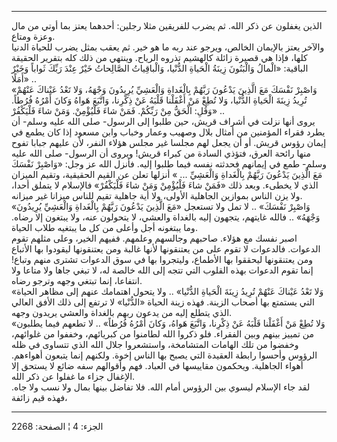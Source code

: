 ------------------------------------------------------------------------

الذين يغفلون عن ذكر الله. ثم يضرب للفريقين مثلا رجلين: أحدهما يعتز بما
أوتي من مال وعزة ومتاع.  
والآخر يعتز بالإيمان الخالص، ويرجو عند ربه ما هو خير. ثم يعقب بمثل يضرب
للحياة الدنيا كلها، فإذا هي قصيرة زائلة كالهشيم تذروه الرياح. وينتهي من
ذلك كله بتقرير الحقيقة الباقية: «الْمالُ وَالْبَنُونَ زِينَةُ الْحَياةِ الدُّنْيا،
وَالْباقِياتُ الصَّالِحاتُ خَيْرٌ عِنْدَ رَبِّكَ ثَواباً وَخَيْرٌ أَمَلًا» ..  
«وَاصْبِرْ نَفْسَكَ مَعَ الَّذِينَ يَدْعُونَ رَبَّهُمْ بِالْغَداةِ وَالْعَشِيِّ يُرِيدُونَ وَجْهَهُ، وَلا تَعْدُ
عَيْناكَ عَنْهُمْ تُرِيدُ زِينَةَ الْحَياةِ الدُّنْيا، وَلا تُطِعْ مَنْ أَغْفَلْنا قَلْبَهُ عَنْ ذِكْرِنا،
وَاتَّبَعَ هَواهُ وَكانَ أَمْرُهُ فُرُطاً. وَقُلِ: الْحَقُّ مِنْ رَبِّكُمْ. فَمَنْ شاءَ فَلْيُؤْمِنْ. وَمَنْ شاءَ
فَلْيَكْفُرْ» ..  
يروى أنها نزلت في أشراف قريش، حين طلبوا إلى الرسول- صلى الله عليه وسلم-
أن يطرد فقراء المؤمنين من أمثال بلال وصهيب وعمار وخباب وابن مسعود إذا
كان يطمع في إيمان رؤوس قريش. أو أن يجعل لهم مجلسا غير مجلس هؤلاء النفر،
لأن عليهم جبابا تفوح منها رائحة العرق، فتؤذي السادة من كبراء قريش! ويروى
أن الرسول- صلى الله عليه وسلم- طمع في إيمانهم فحدثته نفسه فيما طلبوا
إليه. فأنزل الله عز وجل: «وَاصْبِرْ نَفْسَكَ مَعَ الَّذِينَ يَدْعُونَ رَبَّهُمْ بِالْغَداةِ وَالْعَشِيِّ
... » أنزلها تعلن عن القيم الحقيقية، وتقيم الميزان الذي لا يخطىء. وبعد
ذلك «فَمَنْ شاءَ فَلْيُؤْمِنْ وَمَنْ شاءَ فَلْيَكْفُرْ» فالإسلام لا يتملق أحدا، ولا يزن
الناس بموازين الجاهلية الأولى، ولا أية جاهلية تقيم للناس ميزانا غير
ميزانه.  
«وَاصْبِرْ نَفْسَكَ» .. لا تمل ولا تستعجل «مَعَ الَّذِينَ يَدْعُونَ رَبَّهُمْ بِالْغَداةِ وَالْعَشِيِّ
يُرِيدُونَ وَجْهَهُ» .. فالله غايتهم، يتجهون إليه بالغداة والعشي، لا يتحولون
عنه، ولا يبتغون إلا رضاه. وما يبتغونه أجل وأعلى من كل ما يبتغيه طلاب
الحياة.  
اصبر نفسك مع هؤلاء. صاحبهم وجالسهم وعلمهم. ففيهم الخير، وعلى مثلهم تقوم
الدعوات. فالدعوات لا تقوم على من يعتنقونها لأنها غالبة ومن يعتنقونها
ليقودوا بها الأتباع ومن يعتنقونها ليحققوا بها الأطماع، وليتجروا بها في
سوق الدعوات تشترى منهم وتباع! إنما تقوم الدعوات بهذه القلوب التي تتجه
إلى الله خالصة له، لا تبغي جاها ولا متاعا ولا انتفاعا، إنما تبتغي وجهه
وترجو رضاه.  
«وَلا تَعْدُ عَيْناكَ عَنْهُمْ تُرِيدُ زِينَةَ الْحَياةِ الدُّنْيا» .. ولا يتحول اهتمامك عنهم
إلى مظاهر الحياة التي يستمتع بها أصحاب الزينة. فهذه زينة الحياة «الدُّنْيا»
لا ترتفع إلى ذلك الأفق العالي الذي يتطلع إليه من يدعون ربهم بالغداة
والعشي يريدون وجهه.  
«وَلا تُطِعْ مَنْ أَغْفَلْنا قَلْبَهُ عَنْ ذِكْرِنا، وَاتَّبَعَ هَواهُ، وَكانَ أَمْرُهُ فُرُطاً» .. لا
تطعهم فيما يطلبون من تمييز بينهم وبين الفقراء. فلو ذكروا الله لطامنوا من
كبريائهم، وخففوا من غلوائهم، وخفضوا من تلك الهامات المتشامخة، واستشعروا
جلال الله الذي تتساوى في ظله الرؤوس وأحسوا رابطة العقيدة التي يصبح بها
الناس إخوة. ولكنهم إنما يتبعون أهواءهم. أهواء الجاهلية. ويحكمون مقاييسها
في العباد. فهم وأقوالهم سفه ضائع لا يستحق إلا الإغفال جزاء ما غفلوا عن
ذكر الله.  
لقد جاء الإسلام ليسوي بين الرؤوس أمام الله. فلا تفاضل بينها بمال ولا نسب
ولا جاه. فهذه قيم زائفة،

------------------------------------------------------------------------

الجزء: 4 ¦ الصفحة: 2268
